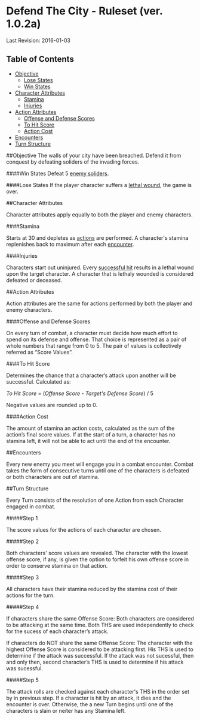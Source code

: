 # Defend The City - Ruleset (ver. 1.0.2a)
Last Revision: 2016-01-03

## Table of Contents
- [Objective](#objective)
    - [Lose States](#lose-states)
    - [Win States](#win-states)
- [Character Attributes](#character-attributes)
  - [Stamina](#stamina)
  - [Injuries](#injuries)
- [Action Attributes](#action-attributes)
  - [Offense and Defense Scores](#offense-and-defense-scores)
  - [To Hit Score](#to-hit-score)
  - [Action Cost](#action-cost)
- [Encounters](#encounters)
- [Turn Structure](#turn-structure)
 

##Objective
The walls of your city have been breached. Defend it from conquest by defeating soliders of the invading forces.

####Win States
Defeat 5 [enemy soliders](#encounters).

####Lose States
If the player character suffers a [lethal wound](#injuries), the game is over.

##Character Attributes

Character attributes apply equally to both the player and enemy characters.

####Stamina

Starts at 30 and depletes as [actions](#action-attributes) are performed. A character's stamina replenishes back to maximum after each [encounter](#encounters). 

####Injuries

Characters start out uninjured. 
Every [successful hit](#to-hit-score) results in a lethal wound upon the target character.
A character that is lethaly wounded is considered defeated or deceased.

##Action Attributes

Action attributes are the same for actions performed by both the player and enemy characters.

####Offense and Defense Scores

On every turn of combat, a character must decide how much effort to spend on its defense and offense. That choice is represented as a pair of whole numbers that range from 0 to 5. The pair of values is collectively referred as “Score Values”.

####To Hit Score

Determines the chance that a character’s attack upon another will be successful. Calculated as: 

*To Hit Score* = (*Offense Score* - *Target's Defense Score*) / 5

Negative values are rounded up to 0.

####Action Cost

The amount of stamina an action costs, calculated as the sum of the action’s final score values. If at the start of a turn, a character has no stamina left, it will not be able to act until the end of the encounter.

##Encounters

Every new enemy you meet will engage you in a combat encounter. 
Combat takes the form of consecutive turns until one of the characters is defeated or both characters are out of stamina.

##Turn Structure

Every Turn consists of the resolution of one Action from each Character engaged in combat.

#####Step 1

The score values for the actions of each character are chosen.

#####Step 2

Both characters' score values are revealed. 
The character with the lowest offense score, if any, is given the option to forfeit his own offense score in order to conserve stamina on that action.

#####Step 3

All characters have their stamina reduced by the stamina cost of their actions for the turn.

#####Step 4

If characters share the same Offense Score:
Both characters are considered to be attacking at the same time. 
Both THS are used independently to check for the sucess of each character’s attack.

If characters do NOT share the same Offense Score:
The character with the highest Offense Score is considered to be attacking first. 
His THS is used to determine if the attack was successful. 
If the attack was not sucessful, then and only then, second character’s THS is used to determine if his attack was sucessful. 

#####Step 5

The attack rolls are checked against each character's THS in the order set by in previous step.
If a character is hit by an attack, it dies and the encounter is over. 
Otherwise, the a new Turn begins until one of the characters is slain or neiter has any Stamina left.

